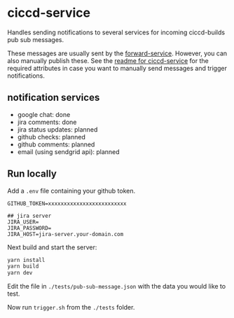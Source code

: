 # ciccd-service

Handles sending notifications to several services for incoming ciccd-builds pub sub messages.

These messages are usually sent by the [forward-service](../forward-service/README.md). However, you can also manually publish these. See the [readme for ciccd-service](../ciccd-service/README.md) for the required attributes in case you want to manually send messages and trigger notifications.

## notification services

- google chat: done
- jira comments: done
- jira status updates: planned
- github checks: planned
- github comments: planned
- email (using sendgrid api): planned

## Run locally

Add a `.env` file containing your github token.

```
GITHUB_TOKEN=xxxxxxxxxxxxxxxxxxxxxxxxx

## jira server
JIRA_USER=
JIRA_PASSWORD=
JIRA_HOST=jira-server.your-domain.com
```

Next build and start the server:

```sh
yarn install
yarn build
yarn dev
```

Edit the file in `./tests/pub-sub-message.json` with the data you would like to test.

Now run `trigger.sh` from the `./tests` folder.